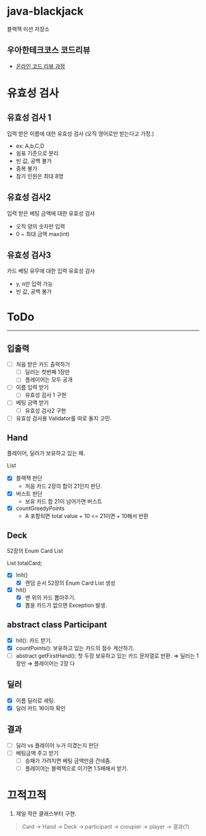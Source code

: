# java-blackjack

블랙잭 미션 저장소

## 우아한테크코스 코드리뷰

- [온라인 코드 리뷰 과정](https://github.com/woowacourse/woowacourse-docs/blob/master/maincourse/README.md)

# 유효성 검사

## 유효성 검사 1

입력 받은 이름에 대한 유효성 검사
(오직 영어로만 받는다고 가정.)

- ex: A,b,C,D
- 쉼표 기준으로 분리
- 빈 값, 공백 불가
- 중복 불가
- 참가 인원은 최대 8명

## 유효성 검사2

입력 받은 베팅 금액에 대한 유효성 검사

- 오직 양의 숫자만 입력
- 0 ~ 최대 금액 max(int)

## 유효성 검사3

카드 베팅 유무에 대한 입력 유효성 검사

- y, n만 입력 가능
- 빈 값, 공백 불가

# ToDo

---

## 입출력

- [ ]  처음 받은 카드 출력하기
    - [ ]  딜러는 첫번째 1장만
    - [ ]  플레이어는 모두 공개
- [ ]  이름 입력 받기
    - [ ]  유효성 검사 1 구현
- [ ]  베팅 금액 받기
    - [ ]  유효성 검사2 구현
- [ ]  유효성 검사용 Validator를 따로 둘지 고민.

## Hand

플레이어, 딜러가 보유하고 있는 패.

List<Card>

- [X]  블랙잭 판단
    - 처음 카드 2장의 합이 21인지 판단.
- [X]  버스트 판단
    - 보유 카드 합 21이 넘어가면 버스트
- [X] countGreedyPoints
    - A 포함되면 total value + 10 <= 21이면 + 10해서 반환



## Deck

52장의 Enum Card List

List<Card> totalCard;

- [X]  Init()
    - [X]  랜덤 순서 52장의 Enum Card List 생성
- [X]  hit()
    - [X] 맨 위의 카드 뽑아주기.
    - [X] 뽑을 카드가 없으면 Exception 발생.

## abstract class Participant

- [X]  hit(): 카드 받기.
- [X]  countPoints(): 보유하고 있는 카드의 점수 계산하기.
- [ ]  abstract getFirstHand(): 첫 두장 보유하고 있는 카드 문자열로 반환.
  ⇒ 딜러는 1장만
  ⇒ 플레이어는 2장 다

## 딜러
- [X] 이름 딜러로 세팅.
- [X] 딜러 카드 16이하 확인

## 결과

- [ ]  딜러 vs 플레이어 누가 이겼는지 판단
- [ ]  베팅금액 주고 받기
    - [ ]  승패가 가려지면 베팅 금액만큼 건네줌.
    - [ ]  플레이어는 블랙잭으로 이기면 1.5배해서 받기.

# 끄적끄적
1. 제일 작은 클래스부터 구현.
> Card -> Hand -> Deck -> participant -> croupier -> player -> 결과(?)